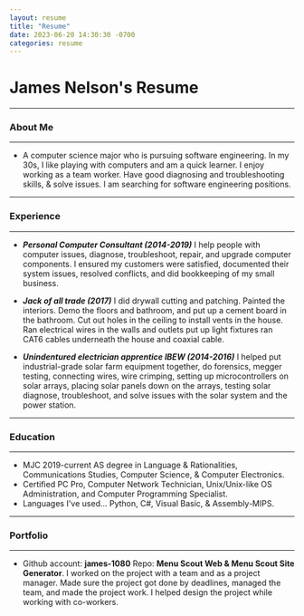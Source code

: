 ```yaml
---
layout: resume
title: "Resume"
date: 2023-06-20 14:30:30 -0700
categories: resume
---
```


# James Nelson's Resume

---

### About Me

---

- A computer science major who is pursuing software engineering. In my 30s, I like playing with computers and am a quick learner.
  I enjoy working as a team worker. Have good diagnosing and troubleshooting skills, & solve issues. I am searching for software engineering positions.

---

### Experience

---

- ***Personal Computer Consultant (2014-2019)*** I help people with computer issues, diagnose, troubleshoot, repair, and upgrade 
  computer components. I ensured my customers were satisfied, documented their system issues, resolved conflicts, and did bookkeeping of my
  small business.

- ***Jack of all trade (2017)*** I did drywall cutting and patching. Painted the interiors.
  Demo the floors and bathroom, and put up a cement board in the bathroom. Cut out holes in the ceiling to install vents in the house. Ran electrical
  wires in the walls and outlets put up light fixtures ran CAT6 cables underneath the house and coaxial cable.

- ***Unindentured electrician apprentice IBEW (2014-2016)*** I helped put industrial-grade solar farm equipment together, do forensics, megger 
  testing, connecting wires, wire crimping, setting up microcontrollers on solar arrays, placing solar panels down on the arrays, testing 
  solar diagnose, troubleshoot, and solve issues with the solar system and the power station.

---

### Education

---

- MJC 2019-current AS degree in Language & Rationalities, Communications Studies, Computer Science, & Computer Electronics.
- Certified PC Pro, Computer Network Technician, Unix/Unix-like OS Administration, and Computer Programming Specialist.
- Languages I've used... Python, C#, Visual Basic, & Assembly-MIPS.

---

### Portfolio

---

- Github account: **james-1080** Repo: **Menu Scout Web & Menu Scout Site Generator**. I worked on the project with a team and as a project manager.
  Made sure the project got done by deadlines, managed the team, and made the project work. I helped design the project while working with
  co-workers.
